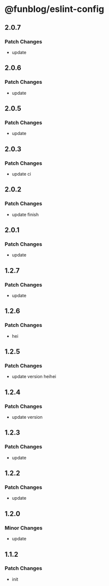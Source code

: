 # @funblog/eslint-config

## 2.0.7

### Patch Changes

- update

## 2.0.6

### Patch Changes

- update

## 2.0.5

### Patch Changes

- update

## 2.0.3

### Patch Changes

- update ci

## 2.0.2

### Patch Changes

- update finish

## 2.0.1

### Patch Changes

- update

## 1.2.7

### Patch Changes

- update

## 1.2.6

### Patch Changes

- hei

## 1.2.5

### Patch Changes

- update version heihei

## 1.2.4

### Patch Changes

- update version

## 1.2.3

### Patch Changes

- update

## 1.2.2

### Patch Changes

- update

## 1.2.0

### Minor Changes

- update

## 1.1.2

### Patch Changes

- init
